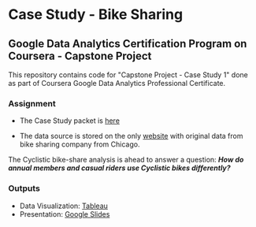 # Case Study - Bike Sharing

## Google Data Analytics Certification Program on Coursera - Capstone Project
This repository contains code for "Capstone Project - Case Study 1" done as part of Coursera Google Data Analytics Professional Certificate.

### Assignment
 * The Case Study packet is [here](https://d3c33hcgiwev3.cloudfront.net/aacF81H_TsWnBfNR_x7FIg_36299b28fa0c4a5aba836111daad12f1_DAC8-Case-Study-1.pdf?Expires=1634947200&Signature=Ke4tMz-f2yKUWUMAKl4xwLNOPwBEkr-gva2ZjM9pehYk23pCt2A0jkTwLPl4hylGyOUz4p26i3u81vymVZml~9s0uOjaCVkvEYNonRCGYjcZvkyGN3Vr89rhrA~o-4fKgynN1F9Vf8Ni3Ig0omFmRZ5~jaLxuV7a-ydOgZUOAE8_&Key-Pair-Id=APKAJLTNE6QMUY6HBC5A)

* The data source is stored on the only [website](https://divvy-tripdata.s3.amazonaws.com/index.html) with original data from bike sharing company from Chicago. 


The Cyclistic bike-share analysis is ahead to answer a question: ***How do annual members and casual riders use Cyclistic bikes differently?***


### Outputs
* Data Visualization: [Tableau](https://public.tableau.com/views/case_study_cyclistic/CaseStudy-DifferenceBetweenTypesofRidersofSharedBikes?:language=en-US&:display_count=n&:origin=viz_share_link)
* Presentation: [Google Slides](https://docs.google.com/presentation/d/e/2PACX-1vSy8pZaSUMWXZ2O5cMv95g9EtH1XThaVrRvu9ys7eTErNkkxzYaCsTi5VI1lHdn_6szjNhscfk4VGpQ/pub?start=false&loop=false&delayms=3000)
